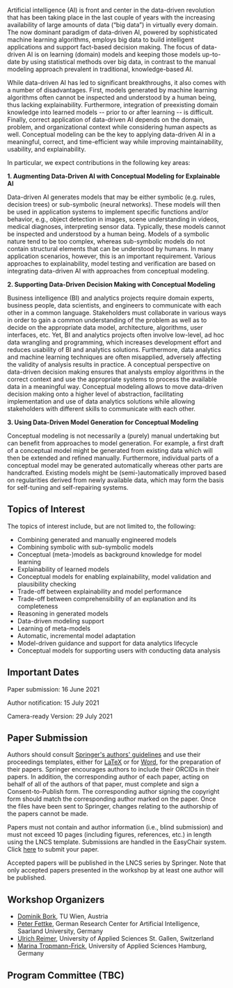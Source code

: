 Artificial intelligence (AI) is front and center in the data-driven revolution that has been taking place in the last couple of years with the increasing availability of large amounts of data (“big data”) in virtually every domain. The now dominant paradigm of data-driven AI, powered by sophisticated machine learning algorithms, employs big data to build intelligent applications and support fact-based decision making. The focus of data-driven AI is on learning (domain) models and keeping those models up-to-date by using statistical methods over big data, in contrast to the manual modeling approach prevalent in traditional, knowledge-based AI.

While data-driven AI has led to significant breakthroughs, it also comes with a number of disadvantages. First, models generated by machine learning algorithms often cannot be inspected and understood by a human being, thus lacking explainability. Furthermore, integration of preexisting domain knowledge into learned models -- prior to or after learning -- is difficult. Finally, correct application of data-driven AI depends on the domain, problem, and organizational context while considering human aspects as well. Conceptual modeling can be the key to applying data-driven AI in a meaningful, correct, and time-efficient way while improving maintainability, usability, and explainability. 

In particular, we expect contributions in the following key areas:

**1. Augmenting Data-Driven AI with Conceptual Modeling for Explainable AI**

Data-driven AI generates models that may be either symbolic (e.g. rules, decision trees) or sub-symbolic (neural networks). These models will then be used in application systems to implement specific functions and/or behavior, e.g., object detection in images, scene understanding in videos, medical diagnoses, interpreting sensor data. Typically, these models cannot be inspected and understood by a human being. Models of a symbolic nature tend to be too complex, whereas sub-symbolic models do not contain structural elements that can be understood by humans. In many application scenarios, however, this is an important requirement. Various approaches to explainability, model testing and verification are based on integrating data-driven AI with approaches from conceptual modeling.

**2. Supporting Data-Driven Decision Making with Conceptual Modeling**

Business intelligence (BI) and analytics projects require domain experts, business people, data scientists, and engineers to communicate with each other in a common language. Stakeholders must collaborate in various ways in order to gain a common understanding of the problem as well as to decide on the appropriate data model, architecture, algorithms, user interfaces, etc. Yet, BI and analytics projects often involve low-level, ad hoc data wrangling and programming, which increases development effort and reduces usability of BI and analytics solutions. Furthermore, data analytics and machine learning techniques are often misapplied, adversely affecting the validity of analysis results in practice. A conceptual perspective on data-driven decision making ensures that analysts employ algorithms in the correct context and use the appropriate systems to process the available data in a meaningful way. Conceptual modeling allows to move data-driven decision making onto a higher level of abstraction, facilitating implementation and use of data analytics solutions while allowing stakeholders with different skills to communicate with each other.

**3. Using Data-Driven Model Generation for Conceptual Modeling**

Conceptual modeling is not necessarily a (purely) manual undertaking but can benefit from approaches to model generation. For example, a first draft of a conceptual model might be generated from existing data which will then be extended and refined manually. Furthermore, individual parts of a conceptual model may be generated automatically whereas other parts are handcrafted. Existing models might be (semi-)automatically improved based on regularities derived from newly available data, which may form the basis for self-tuning and self-repairing systems.

Topics of Interest
----
The topics of interest include, but are not limited to, the following:

- Combining generated and manually engineered models
- Combining symbolic with sub-symbolic models
- Conceptual (meta-)models as background knowledge for model learning
- Explainability of learned models
- Conceptual models for enabling explainability, model validation and plausibility checking
- Trade-off between explainability and model performance
- Trade-off between comprehensibility of an explanation and its completeness
- Reasoning in generated models
- Data-driven modeling support
- Learning of meta-models
- Automatic, incremental model adaptation
- Model-driven guidance and support for data analytics lifecycle
- Conceptual models for supporting users with conducting data analysis

Important Dates
----
Paper submission: 16 June 2021

Author notification: 15 July 2021

Camera-ready Version: 29 July 2021

Paper Submission
----
Authors should consult [Springer's authors' guidelines](ftp://ftp.springernature.com/cs-proceeding/svproc/guidelines/Springer_Guidelines_for_Authors_of_Proceedings.pdf) and use their proceedings templates, either for [LaTeX](ftp://ftp.springernature.com/cs-proceeding/llncs/llncs2e.zip) or for [Word](ftp://ftp.springernature.com/cs-proceeding/llncs/word/splnproc1703.zip), for the preparation of their papers. Springer encourages authors to include their ORCIDs in their papers. In addition, the corresponding author of each paper, acting on behalf of all of the authors of that paper, must complete and sign a Consent-to-Publish form. The corresponding author signing the copyright form should match the corresponding author marked on the paper. Once the files have been sent to Springer, changes relating to the authorship of the papers cannot be made.

Papers must not contain and author information (i.e., blind submission) and must not exceed 10 pages (including figures, references, etc.) in length using the LNCS template. Submissions are handled in the EasyChair system. Click [here](https://easychair.org/conferences/?conf=cmai2021) to submit your paper.

Accepted papers will be published in the LNCS series by Springer. Note that only accepted papers presented in the workshop by at least one author will be published.

Workshop Organizers
----

- [Dominik Bork](https://www.big.tuwien.ac.at/people/dbork/), TU Wien, Austria
- [Peter Fettke](https://www.dfki.de/web/ueber-uns/mitarbeiter/person/pefe01/), German Research Center for Artificial Intelligence, Saarland University, Germany
- [Ulrich Reimer](http://www.ulrichreimer.net/), University of Applied Sciences St. Gallen, Switzerland
- [Marina Tropmann-Frick](https://www.haw-hamburg.de/beschaeftigte/detailansicht/name/marina-tropmann-frick.html), University of Applied Sciences Hamburg, Germany

Program Committee (TBC)
----
<!--
- Klaus-Dieter Althoff, DFKI / University of Hildesheim, Germany
- Kerstin	Bach, Norwegian University of Science and Technology, Norway
- Ralph	Bergmann, University of Trier, Germany
- Loris Bozzato, Fondazione Bruno Kessler, Italy
- Isabelle Comyn-Wattiau, ESSEC & CNAM, France
- Ernesto	Damiani, University of Milan, Italy
- Tatiana	Endrjukaite, NTT
- Michael Fellmann, University of Rostock, Germany
- Hans-Georg Fill, University of Fribourg, Switzerland
- Aditya Ghose, University of Wollongong, Australia
- Knut Hinkelmann, FHNW University of Applied Sciences and Arts Northwestern Switzerland, Switzerland
- Kamalakar Karlapalem, IIIT Hyderabad, India
- Josef Küng, Johannes Kepler University Linz, Austria
- Julio Cesar	Leite, PUC-Rio, Brasil
- Wolfgang Maass, German Research Center for Artificial Intelligence, Germany
- Bernd Neumayr, Johannes Kepler University Linz, Austria
- Jeffrey	Parsons, University of Newfoundland, Canada
- Barbara	Re, University of Camerino, Italy
- Oscar Romero, Universitat Politècnica de Catalunya, Spain
- Matt Selway, University of South Australia, Adelaide
- Bernhard Thalheim, Christian Albrechts University Kiel, Germany
- Stefan Thalmann, University of Graz, Austria
- Rosina	Weber, Drexel University, USA
- Tatjana	Welzer, University of Maribor, Slovenia
- Mathias	Weske, University of Potsdam, Germany
- Manuel Wimmer, JKU Linz, Austria
- Nil	Wick, epworth
- Takahira Yamaguchi, Keio University, Japan
- Eric S.K. Yu, University of Toronto, Canada

-->

